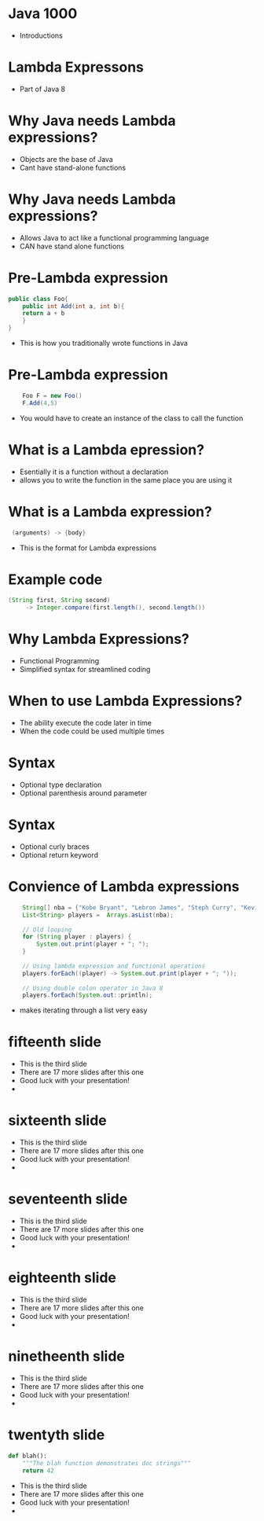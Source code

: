 # Java 1000

* Introductions


# Lambda Expressons

* Part of Java 8


# Why Java needs Lambda expressions?

* Objects are the base of Java
* Cant have stand-alone functions


# Why Java needs Lambda expressions?

* Allows Java to act like a functional programming language
* CAN have stand alone functions


# Pre-Lambda expression
```Java
public class Foo{
	public int Add(int a, int b){
	return a + b
	}
}
```
* This is how you traditionally wrote functions in Java


# Pre-Lambda expression 

```Java
	Foo F = new Foo()
	F.Add(4,5)
```
* You would have to create an instance of the class to call the function

 
# What is a Lambda epression?

* Esentially it is a function without a declaration 
* allows you to write the function in the same place you are using it

# What is a Lambda expression?
```Java
 (arguments) -> {body} 
```

* This is the format for Lambda expressions

# Example code

```java
(String first, String second)
     -> Integer.compare(first.length(), second.length())
```

# Why Lambda Expressions?

* Functional Programming
* Simplified syntax for streamlined coding

# When to use Lambda Expressions?

* The ability execute the code later in time
* When the code could be used multiple times

# Syntax

* Optional type declaration
* Optional parenthesis around parameter

# Syntax

* Optional curly braces
* Optional return keyword


# Convience of Lambda expressions
```Java 
	String[] nba = {"Kobe Bryant", "Lebron James", "Steph Curry", "Kevin Durant", "Klay Thompson"};
	List<String> players =  Arrays.asList(nba);
       
	// Old looping
	for (String player : players) {
	    System.out.print(player + "; ");
	}
       
	// Using lambda expression and functional operations
	players.forEach((player) -> System.out.print(player + "; "));
 
	// Using double colon operator in Java 8
	players.forEach(System.out::println);
```



* makes iterating through a list very easy


# fifteenth slide

* This is the third slide
* There are 17 more slides after this one
* Good luck with your presentation!
* 


# sixteenth slide

* This is the third slide
* There are 17 more slides after this one
* Good luck with your presentation!
* 


# seventeenth slide

* This is the third slide
* There are 17 more slides after this one
* Good luck with your presentation!
* 


# eighteenth slide

* This is the third slide
* There are 17 more slides after this one
* Good luck with your presentation!
* 


# ninetheenth slide

* This is the third slide
* There are 17 more slides after this one
* Good luck with your presentation!
* 


# twentyth slide

```python
def blah():
	"""The blah function demonstrates doc strings"""
	return 42
```

* This is the third slide
* There are 17 more slides after this one
* Good luck with your presentation!
* 



